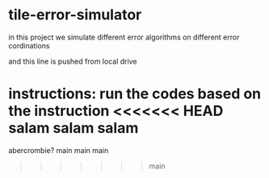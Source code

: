 # tile-error-simulator
in this project we simulate different error algorithms on different error cordinations

and this line is pushed from local drive

instructions:
run the codes based on the instruction
<<<<<<< HEAD
salam
salam
salam
=======
abercrombie?
main
main
main
>>>>>>> main
